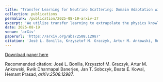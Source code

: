 ```yaml
---
title: "Transfer Learning for Neutrino Scattering: Domain Adaptation with GANs"
collection: publications
permalink: /publication/2025-08-19-arxiv-37
excerpt: 'We utilize transfer learning to extrapolate the physics knowledge encoded in a Generative Adversarial Network (GAN) model trained on synthetic charged-current (CC) neutrino-carbon inclusive scattering data. This base model is adapted to generate CC inclusive scattering events (lepton kinematics only) for neutrino-argon and antineutrino-carbon interactions. Furthermore, we assess the effectiveness of transfer learning in re-optimizing a custom model when new data comes from a different neutrino-nucleus interaction model. Our results demonstrate that transfer learning significantly outperforms training generative models from scratch. To study this, we consider two training data sets: one with 10,000 and another with 100,000 events. The models obtained via transfer learning perform well even with smaller training data. The proposed method provides a promising approach for constructing neutrino scattering event generators in scenarios where experimental data is sparse.'
date: 2025-08-19
venue: 'arXiv'
paperurl: 'https://arxiv.org/abs/2508.12987'
citation: 'José L. Bonilla, Krzysztof M. Graczyk, Artur M. Ankowski, Rwik Dharmapal Banerjee, Jan T. Sobczyk, Beata E. Kowal, Hemant Prasad, arXiv:2508.12987'
---
```


[Download paper here](https://arxiv.org/abs/2508.12987)

Recommended citation: José L. Bonilla, Krzysztof M. Graczyk, Artur M. Ankowski, Rwik Dharmapal Banerjee, Jan T. Sobczyk, Beata E. Kowal, Hemant Prasad, <i>arXiv:2508.12987</i>.

